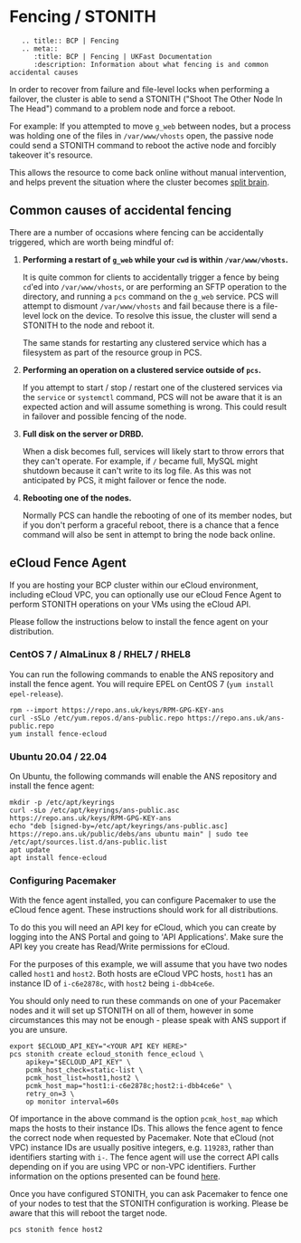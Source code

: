 # Fencing / STONITH

```eval_rst
   .. title:: BCP | Fencing
   .. meta::
      :title: BCP | Fencing | UKFast Documentation
      :description: Information about what fencing is and common accidental causes
```

In order to recover from failure and file-level locks when performing a failover, the cluster is able to send a STONITH ("Shoot The Other Node In The Head") command to a problem node and force a reboot.

For example: If you attempted to move `g_web` between nodes, but a process was holding one of the files in `/var/www/vhosts` open, the passive node could send a STONITH command to reboot the active node and forcibly takeover it's resource.

This allows the resource to come back online without manual intervention, and helps prevent the situation where the cluster becomes [split brain](splitbrain).

## Common causes of accidental fencing

There are a number of occasions where fencing can be accidentally triggered, which are worth being mindful of:

1. **Performing a restart of `g_web` while your `cwd` is within `/var/www/vhosts`.**

    It is quite common for clients to accidentally trigger a fence by being `cd`'ed into `/var/www/vhosts`, or are performing an SFTP operation to the directory, and running a `pcs` command on the `g_web` service. PCS will attempt to dismount `/var/www/vhosts` and fail because there is a file-level lock on the device. To resolve this issue, the cluster will send a STONITH to the node and reboot it.

    The same stands for restarting any clustered service which has a filesystem as part of the resource group in PCS.

2. **Performing an operation on a clustered service outside of `pcs`.**

    If you attempt to start / stop / restart one of the clustered services via the `service` or `systemctl` command, PCS will not be aware that it is an expected action and will assume something is wrong. This could result in failover and possible fencing of the node.

3. **Full disk on the server or DRBD.**

    When a disk becomes full, services will likely start to throw errors that they can't operate. For example, if `/` became full, MySQL might shutdown because it can't write to its log file. As this was not anticipated by PCS, it might failover or fence the node.

4. **Rebooting one of the nodes.**

    Normally PCS can handle the rebooting of one of its member nodes, but if you don't perform a graceful reboot, there is a chance that a fence command will also be sent in attempt to bring the node back online.

## eCloud Fence Agent

If you are hosting your BCP cluster within our eCloud environment, including eCloud VPC, you can optionally use our eCloud Fence Agent to perform STONITH operations on your VMs using the eCloud API.

Please follow the instructions below to install the fence agent on your distribution.

### CentOS 7 / AlmaLinux 8 / RHEL7 / RHEL8

You can run the following commands to enable the ANS repository and install the fence agent. You will require EPEL on CentOS 7 (`yum install epel-release`).

```shell
rpm --import https://repo.ans.uk/keys/RPM-GPG-KEY-ans
curl -sSLo /etc/yum.repos.d/ans-public.repo https://repo.ans.uk/ans-public.repo
yum install fence-ecloud
```

### Ubuntu 20.04 / 22.04

On Ubuntu, the following commands will enable the ANS repository and install the fence agent:

```shell
mkdir -p /etc/apt/keyrings
curl -sLo /etc/apt/keyrings/ans-public.asc https://repo.ans.uk/keys/RPM-GPG-KEY-ans
echo "deb [signed-by=/etc/apt/keyrings/ans-public.asc] https://repo.ans.uk/public/debs/ans ubuntu main" | sudo tee /etc/apt/sources.list.d/ans-public.list
apt update
apt install fence-ecloud
```

### Configuring Pacemaker

With the fence agent installed, you can configure Pacemaker to use the eCloud fence agent. These instructions should work for all distributions.

To do this you will need an API key for eCloud, which you can create by logging into the ANS Portal and going to 'API Applications'. Make sure the API key you create has Read/Write permissions for eCloud.

For the purposes of this example, we will assume that you have two nodes called `host1` and `host2`. Both hosts are eCloud VPC hosts, `host1` has an instance ID of `i-c6e2878c`, with `host2` being `i-dbb4ce6e`.

You should only need to run these commands on one of your Pacemaker nodes and it will set up STONITH on all of them, however in some circumstances this may not be enough - please speak with ANS support if you are unsure.

```shell
export $ECLOUD_API_KEY="<YOUR API KEY HERE>"
pcs stonith create ecloud_stonith fence_ecloud \
    apikey="$ECLOUD_API_KEY" \
    pcmk_host_check=static-list \
    pcmk_host_list=host1,host2 \
    pcmk_host_map="host1:i-c6e2878c;host2:i-dbb4ce6e" \
    retry_on=3 \
    op monitor interval=60s
```

Of importance in the above command is the option `pcmk_host_map` which maps the hosts to their instance IDs. This allows the fence agent to fence the correct node when requested by Pacemaker. Note that eCloud (not VPC) instance IDs are usually positive integers, e.g. `119283`, rather than identifiers starting with `i-`. The fence agent will use the correct API calls depending on if you are using VPC or non-VPC identifiers. Further information on the options presented can be found [here](https://access.redhat.com/documentation/en-us/red_hat_enterprise_linux/7/html/high_availability_add-on_reference/s1-genfenceprops-haar).

Once you have configured STONITH, you can ask Pacemaker to fence one of your nodes to test that the STONITH configuration is working. Please be aware that this will reboot the target node.

```shell
pcs stonith fence host2
```
